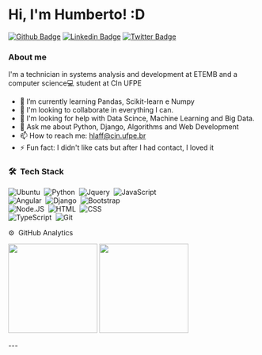 # Hi, I'm Humberto! :D

[![Github Badge](https://img.shields.io/badge/-Github-000?style=flat-square&logo=Github&logoColor=white&link=https://github.com/hlaff147)](https://github.com/hlaff147)
[![Linkedin Badge](https://img.shields.io/badge/-LinkedIn-blue?style=flat-square&logo=Linkedin&logoColor=white&link=https://www.linkedin.com/in/hlaff/)](https://www.linkedin.com/in/hlaff/)
[![Twitter Badge](https://img.shields.io/badge/-Twitter-1ca0f1?style=flat-square&labelColor=1ca0f1&logo=twitter&logoColor=white&link=https://twitter.com/Humbertto006)](https://twitter.com/Humbertto006)


### About me
I'm a technician in systems analysis and development at ETEMB and a computer science💻 student at CIn UFPE

- 🌱 I’m currently learning Pandas, Scikit-learn e Numpy
- 👯 I'm looking to collaborate in everything I can.
- 🤔 I'm looking for help with Data Scince, Machine Learning and Big Data.
- 💬 Ask me about Python, Django, Algorithms and Web Development
- 📫 How to reach me: hlaff@cin.ufpe.br
- ⚡ Fun fact: I didn't like cats but after I had contact, I loved it

### 🛠 &nbsp;Tech Stack
![Ubuntu](	https://img.shields.io/badge/Ubuntu-05122A?style=flat&logo=ubuntu&logoColor=1572B6)&nbsp;
![Python](https://img.shields.io/badge/-Python-05122A?style=flat&logo=python)&nbsp;
![Jquery](https://img.shields.io/badge/-Jquery-05122A?style=flat&logo=jquery)&nbsp;
![JavaScript](https://img.shields.io/badge/-JavaScript-05122A?style=flat&logo=javascript)\
![Angular](https://img.shields.io/badge/-Angular-05122A?style=flat&logo=angular)&nbsp;
![Django](https://img.shields.io/badge/-Django-05122A?style=flat&logo=django&logoColor=092E20)&nbsp;
![Bootstrap](https://img.shields.io/badge/-Bootstrap-05122A?style=flat&logo=bootstrap&logoColor=563D7C)\
![Node.JS](https://img.shields.io/badge/-Node.JS-05122A?style=flat&logo=Node.JS)&nbsp;
![HTML](https://img.shields.io/badge/-HTML-05122A?style=flat&logo=HTML5)&nbsp;
![CSS](https://img.shields.io/badge/-CSS-05122A?style=flat&logo=CSS3&logoColor=1572B6)&nbsp;\
![TypeScript](https://img.shields.io/badge/-TypeScript-05122A?style=flat&logo=TypeScript)&nbsp;
![Git](https://img.shields.io/badge/-Git-05122A?style=flat&logo=git)&nbsp;

⚙️ &nbsp;GitHub Analytics
<div>
<p align="left">
<img height="180em" src="https://github-readme-stats-eight-theta.vercel.app/api?username=hlaff147&show_icons=true&theme=nord&include_all_commits=true&count_private=true"/>
   <img height="180em" src="https://github-readme-stats-eight-theta.vercel.app/api/top-langs/?username=hlaff147&layout=compact&langs_count=8&theme=nord"/> 
</p>
 </div>
---
